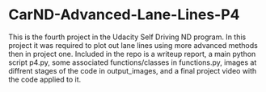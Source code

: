 # CarND-Advanced-Lane-Lines-P4
This is the fourth project in the Udacity Self Driving ND program. In this project it was required to plot out lane lines using more advanced methods then in project one. Included in the repo is a writeup report, a main python script p4.py, some associated functions/classes in functions.py, images at diffrent stages of the code in output_images, and a final project video with the code applied to it.
